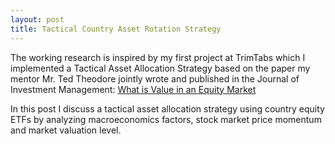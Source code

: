 ```yaml
---
layout: post
title: Tactical Country Asset Rotation Strategy
---
```


The working research is inspired by my first project at TrimTabs which I implemented a Tactical Asset Allocation Strategy based on the paper my mentor Mr. Ted Theodore jointly wrote and published in the Journal of Investment Management: [What is Value in an Equity Market](https://www.joim.com/what-is-value-in-an-equity-market/)

In this post I discuss a tactical asset allocation strategy using country equity ETFs by analyzing macroeconomics factors, stock market price momentum and market valuation level.
